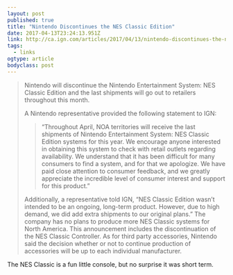 ```yaml
---
layout: post 
published: true 
title: "Nintendo Discontinues the NES Classic Edition" 
date: 2017-04-13T23:24:13.951Z 
link: http://ca.ign.com/articles/2017/04/13/nintendo-discontinues-the-nes-classic-edition 
tags:
  - links
ogtype: article 
bodyclass: post 
---
```


> Nintendo will discontinue the Nintendo Entertainment System: NES Classic Edition and the last shipments will go out to retailers throughout this month.
> 
> A Nintendo representative provided the following statement to IGN:
> 
> > “Throughout April, NOA territories will receive the last shipments of Nintendo Entertainment System: NES Classic Edition systems for this year. We encourage anyone interested in obtaining this system to check with retail outlets regarding availability. We understand that it has been difficult for many consumers to find a system, and for that we apologize. We have paid close attention to consumer feedback, and we greatly appreciate the incredible level of consumer interest and support for this product.”
> 
> Additionally, a representative told IGN, “NES Classic Edition wasn’t intended to be an ongoing, long-term product. However, due to high demand, we did add extra shipments to our original plans.” The company has no plans to produce more NES Classic systems for North America. This announcement includes the discontinuation of the NES Classic Controller. As for third party accessories, Nintendo said the decision whether or not to continue production of accessories will be up to each individual manufacturer.

The NES Classic is a fun little console, but no surprise it was short term.
